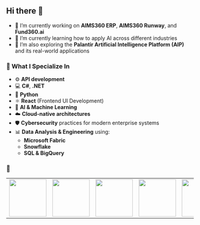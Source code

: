 ## Hi there 👋

- 🔭 I’m currently working on **AIMS360 ERP**, **AIMS360 Runway**, and **Fund360.ai**
- 🌱 I’m currently learning how to apply AI across different industries
- 📘 I’m also exploring the **Palantir Artificial Intelligence Platform (AIP)** and its real-world applications

### 🧠 What I Specialize In
- ⚙️ **API development**
- 💻 **C#**, **.NET**
- 🐍 **Python**
- ⚛️ **React** (Frontend UI Development)
- 🤖 **AI & Machine Learning**
- ☁️ **Cloud-native architectures**
- 🛡️ **Cybersecurity** practices for modern enterprise systems
- 📊 **Data Analysis & Engineering** using:
  - **Microsoft Fabric**
  - **Snowflake**
  - **SQL & BigQuery**

### 🏅 

<table>
  <tr>
    <td><a href="https://api.badgr.io/public/assertions/g8rr3G78S42zGHDnSiR_Pw?identity__email=shahin%40aims360.com"><img src="https://api.badgr.io/public/assertions/g8rr3G78S42zGHDnSiR_Pw/image" width="100"/></a></td>
    <td><a href="https://api.badgr.io/public/assertions/E6hxVP4kRoqfuQq4SDKreg?identity__email=shahin%40aims360.com"><img src="https://api.badgr.io/public/assertions/E6hxVP4kRoqfuQq4SDKreg/image" width="100"/></a></td>
    <td><a href="https://api.badgr.io/public/assertions/WHxgXNwERW2c62eM58lYEw?identity__email=shahin%40aims360.com"><img src="https://api.badgr.io/public/assertions/WHxgXNwERW2c62eM58lYEw/image" width="100"/></a></td>
    <td><a href="https://api.badgr.io/public/assertions/719pVCdgTSSCE6-aP1T_MQ?identity__email=shahin%40aims360.com"><img src="https://api.badgr.io/public/assertions/719pVCdgTSSCE6-aP1T_MQ/image" width="100"/></a></td>
    <td><a href="https://api.badgr.io/public/assertions/BhVepC3_TaOiEPJECMhMag?identity__email=shahin%40aims360.com"><img src="https://api.badgr.io/public/assertions/BhVepC3_TaOiEPJECMhMag/image" width="100"/></a></td>
  </tr>
</table>
